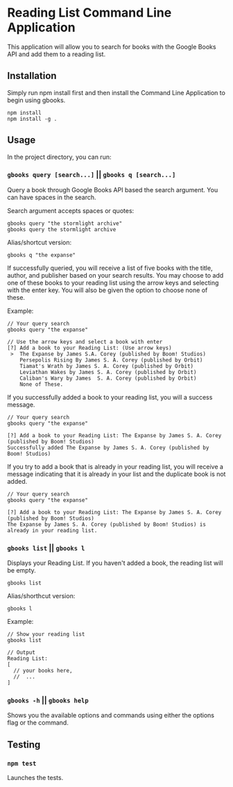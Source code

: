 # Reading List Command Line Application
This application will allow you to search for books with the Google Books API and add them to a reading list. 

## Installation
Simply run npm install first and then install the Command Line Application to begin using gbooks. 
```
npm install
npm install -g .
```

## Usage

In the project directory, you can run:

### `gbooks query [search...]` || `gbooks q [search...]`
Query a book through Google Books API based the search argument. You can have spaces in the search. 

Search argument accepts spaces or quotes:
```
gbooks query "the stormlight archive"
gbooks query the stormlight archive
```

Alias/shortcut version:
```
gbooks q "the expanse"
```

If successfully queried, you will receive a list of five books with the title, author, and publisher based on your search results. You may choose to add one of these books to your reading list using the arrow keys and selecting with the enter key. You will also be given the option to choose none of these. 

Example:
```
// Your query search
gbooks query "the expanse"

// Use the arrow keys and select a book with enter
[?] Add a book to your Reading List: (Use arrow keys)
 >  The Expanse by James S.A. Corey (published by Boom! Studios)
    Persepolis Rising By James S. A. Corey (published by Orbit)
    Tiamat's Wrath by James S. A. Corey (published by Orbit)
    Leviathan Wakes by James S. A. Corey (published by Orbit)
    Caliban's Wary by James  S. A. Corey (published by Orbit)
    None of These.
```

If you successfully added a book to your reading list, you will a success message.
```
// Your query search
gbooks query "the expanse"

[?] Add a book to your Reading List: The Expanse by James S. A. Corey (published by Boom! Studios)
Successfully added The Expanse by James S. A. Corey (published by Boom! Studios)
```

If you try to add a book that is already in your reading list, you will receive a message indicating that it is already in your list and the duplicate book is not added.
```
// Your query search
gbooks query "the expanse"

[?] Add a book to your Reading List: The Expanse by James S. A. Corey (published by Boom! Studios)
The Expanse by James S. A. Corey (published by Boom! Studios) is already in your reading list.
```


### `gbooks list` || `gbooks l`
Displays your Reading List. If you haven't added a book, the reading list will be empty. 
```
gbooks list
```

Alias/shorthcut version: 
```
gbooks l
```

Example:
```
// Show your reading list
gbooks list

// Output
Reading List:
[
  // your books here,
  //  ...
]
```

### `gbooks -h` || `gbooks help`
Shows you the available options and commands using either the options flag or the command.

## Testing

### `npm test`
Launches the tests.
